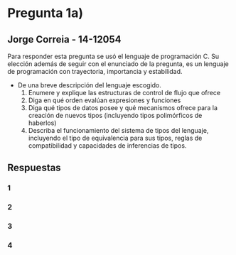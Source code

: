 # Pregunta 1a)
## Jorge Correia - 14-12054

Para responder esta pregunta se usó el lenguaje de programación C. Su elección además de seguir con el enunciado de la pregunta, es un lenguaje de programación con trayectoria, importancia y estabilidad.

- De una breve descripción del lenguaje escogido.
    1. Enumere y explique las estructuras de control de flujo que ofrece
    2. Diga en qué orden evalúan expresiones y funciones
    3. Diga qué tipos de datos posee y qué mecanismos ofrece para la creación de nuevos tipos (incluyendo tipos polimórficos de haberlos)
    4. Describa el funcionamiento del sistema de tipos del lenguaje, incluyendo el tipo de equivalencia para sus tipos, reglas de compatibilidad y capacidades de inferencias de tipos.

## Respuestas

### 1

### 2

### 3


### 4
